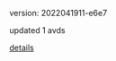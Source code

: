 version: 2022041911-e6e7

updated 1 avds

[details](https://github.com/0x74f917491bfa7ebfa379/ali_avd_db/blob/master/change_log/2022/04/19/11/e6e7.txt)